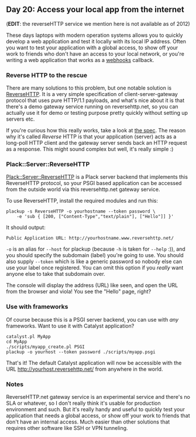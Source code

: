 ## Day 20: Access your local app from the internet

(**EDIT**: the reverseHTTP service we mention here is not available as of 2012)

These days laptops with modern operation systems allows you to quickly develop a web application and test it locally with its local IP address. Often you want to test your application with a global access, to show off your work to friends who don't have an access to your local network, or you're writing a web application that works as a [webhooks](http://www.webhooks.org/) callback.

### Reverse HTTP to the rescue

There are many solutions to this problem, but one notable solution is [ReverseHTTP](http://www.reversehttp.net/). It is a very simple specification of client-server-gateway protocol that uses pure HTTP/1.1 payloads, and what's nice about it is that there's a demo gateway service running on reversehttp.net, so you can actually use it for demo or testing purpose pretty quickly without setting up servers etc.

If you're curious how this really works, take a look at [the spec](http://www.reversehttp.net/specs.html). The reason why it's called *Reverse* HTTP is that your application (server) acts as a long-poll HTTP client and the gateway server sends back an HTTP request as a response. This might sound complex but well, it's really simple :)

### Plack::Server::ReverseHTTP

[Plack::Server::ReverseHTTP](http://search.cpan.org/~miyagawa/Plack-Server-ReverseHTTP-0.01/) is a Plack server backend that implements this ReverseHTTP protocol, so your PSGI based application can be accessed from the outside world via this reversehttp.net gateway service.

To use ReverseHTTP, install the required modules and run this:

```console
plackup -s ReverseHTTP -o yourhostname --token password \
    -e 'sub { [200, ["Content-Type","text/plain"], ["Hello"]] }'
```

It should output:

```
Public Application URL: http://yourhostname.www.reversehttp.net/
```

`-o` is an alias for `--host` for plackup (because `-h` is taken for `--help` :)), and you should specify the subdomain (label) you're going to use. You should also supply `--token` which is like a generic password so nobody else can use your label once registered. You can omit this option if you *really* want anyone else to take that subdomain over.

The console will display the address (URL) like seen, and open the URL from the browser and viola! You see the "Hello" page, right?

### Use with frameworks

Of course because this is a PSGI server backend, you can use with *any* frameworks. Want to use it with Catalyst application?

```console
catalyst.pl MyApp
cd MyApp
./scripts/myapp_create.pl PSGI
plackup -o yourhost --token password ./scripts/myapp.psgi
```

That's it! The default Catalyst application will now be accessible with the URL http://yourhost.reversehttp.net/ from anywhere in the world.

### Notes

ReverseHTTP.net gateway service is an experimental service and there's no SLA or whatever, so I don't really think it's usable for production environment and such. But it's really handy and useful to quickly test your application that needs a global access, or show off your work to friends that don't have an internal access. Much easier than other solutions that requires other software like SSH or VPN tunneling.
